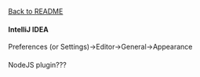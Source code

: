 [Back to README](README.md)
#### IntelliJ IDEA
Preferences (or Settings)->Editor->General->Appearance

####
NodeJS plugin???
